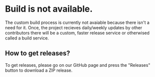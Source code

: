 # Build is not available.
The custom build process is currently not avaiable because there isn't a need for it.
Once, the project recieves daily/weekly updates by other contributors there will be a custom, faster release service or 
otherwised called a build service.

## How to get releases?
To get releases, please go on our GitHub page and press the "Releases" button to download a ZIP release.